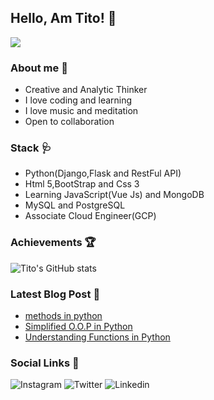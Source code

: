  ## Hello, Am Tito! :wave:
 ![](https://komarev.com/ghpvc/?username=your-github-titusnjuguna&style=plastic)

### About me  :cop:
- Creative  and Analytic Thinker
- I love coding and learning
- I love music and meditation
- Open to collaboration
### Stack 🩺
- Python(Django,Flask and RestFul API)
- Html 5,BootStrap and Css 3
- Learning JavaScript(Vue Js) and MongoDB
- MySQL and PostgreSQL
- Associate Cloud Engineer(GCP)
### Achievements :trophy:
![Tito's GitHub stats](https://github-readme-stats.vercel.app/api?username=titusnjuguna&show_icons=true&theme=dark)
### Latest Blog Post :blue_book:
- [methods in python](https://dev.to/titusnjuguna/methods-in-python-o-o-p-20f8)
- [Simplified O.O.P in Python](https://dev.to/titusnjuguna/simplified-object-oriented-programming-python-3l12)
- [Understanding Functions in Python](https://dev.to/titusnjuguna/understanding-functions-in-python-40f8)
### Social Links :bell:
![Instagram](https://img.shields.io/badge/Instagram-000000?style=for-the-badge&logo=GitHub&logoColor=white)
![Twitter](https://img.shields.io/badge/Twitter-1DA1F2?style=for-the-badge&logo=Twitter&logoColor=white)
![Linkedin](https://img.shields.io/badge/LinkedIn-0A66C2?style=for-the-badge&logo=LinkedIn&logoColor=white)

